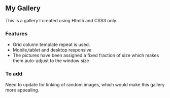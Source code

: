 ## My Gallery
This is a gallery I created using Html5 and CSS3 only.

### Features

- Grid column template repeat is used.
- Mobile,tablet and desktop responsive
- The pictures have been assigned a fixed fraction of size which makes them auto-adjust to the window size


### To add
Need to update for linking of random images, which would make this gallery more appealing.
